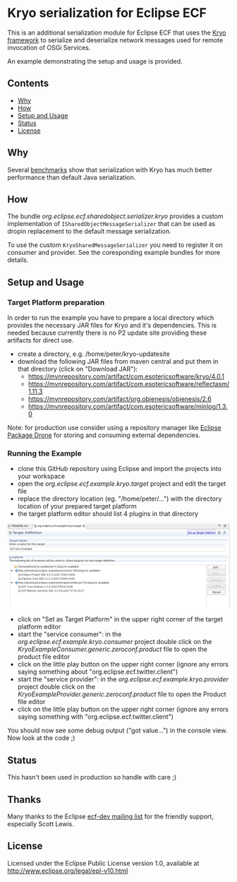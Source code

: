 # Kryo serialization for Eclipse ECF

This is an additional serialization module for Eclipse ECF that uses the [Kryo framework](https://github.com/EsotericSoftware/kryo) to serialize and deserialize network messages used for remote invocation of OSGi Services.

An example demonstrating the setup and usage is provided.   

## Contents

- [Why](#why)
- [How](#how)
- [Setup and Usage](#setup-and-usage)
- [Status](#status)
- [License](#license)

## Why

Several [benchmarks](https://github.com/EsotericSoftware/kryo#benchmarks) show that serialization with Kryo has much better performance than default Java serialization.

## How

The bundle _org.eclipse.ecf.sharedobject.serializer.kryo_ provides a custom implementation of `ISharedObjectMessageSerializer` that can be used as dropin replacement to the default message serialization.

To use the custom `KryoSharedMessageSerializer` you need to register it on consumer and provider. See the coresponding example bundles for more details. 

## Setup and Usage 

### Target Platform preparation

In order to run the example you have to prepare a local directory which provides the necessary JAR files for Kryo and it's dependencies. This is needed because currently there is no P2 update site providing these artifacts for direct use.

* create a directory, e.g. /home/peter/kryo-updatesite
* download the following JAR files from maven central and put them in that directory (click on "Download JAR"):
  * https://mvnrepository.com/artifact/com.esotericsoftware/kryo/4.0.1
  * https://mvnrepository.com/artifact/com.esotericsoftware/reflectasm/1.11.3
  * https://mvnrepository.com/artifact/org.objenesis/objenesis/2.6
  * https://mvnrepository.com/artifact/com.esotericsoftware/minlog/1.3.0

Note: for production use consider using a repository manager like [Eclipse Package Drone](https://packagedrone.org/) for storing and consuming external dependencies. 

### Running the Example

* clone this GitHub repository using Eclipse and import the projects into your workspace
* open the _org.eclipse.ecf.example.kryo.target_ project and edit the target file
* replace the directory location (eg. "/home/peter/...") with the directory location of your prepared target platform
* the target platform editor should list 4 plugins in that directory 

![Target Platform Editor](tp.png)

* click on "Set as Target Platform" in the upper right corner of the target platform editor
* start the "service consumer": in the _org.eclipse.ecf.example.kryo.consumer_ project double click on the _KryoExampleConsumer.generic.zeroconf.product_ file to open the product file editor
* click on the little play button on the upper right corner (ignore any errors saying something about  "org.eclipse.ecf.twitter.client")
* start the "service provider": in the _org.eclipse.ecf.example.kryo.provider_ project double click on the _KryoExampleProvider.generic.zeroconf.product_ file to open the Product file editor
* click on the little play button on the upper right corner (ignore any errors saying something with  "org.eclipse.ecf.twitter.client")

You should now see some debug output ("got value...") in the console view. Now look at the code ;) 

## Status

This hasn't been used in production so handle with care ;)

## Thanks

Many thanks to the Eclipse [ecf-dev mailing list](https://dev.eclipse.org/mailman/listinfo/ecf-dev) for the friendly support, especially Scott Lewis.


## License

Licensed under the Eclipse Public License version 1.0, available at
http://www.eclipse.org/legal/epl-v10.html
